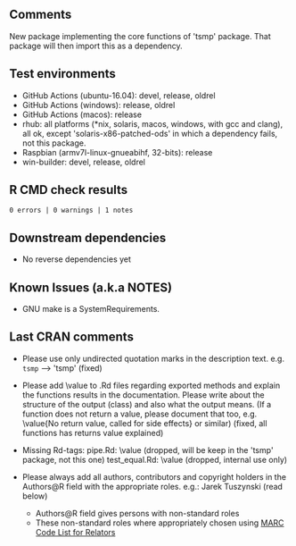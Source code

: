 ## Comments

New package implementing the core functions of 'tsmp' package.
That package will then import this as a dependency.

## Test environments

- GitHub Actions (ubuntu-16.04): devel, release, oldrel
- GitHub Actions (windows): release, oldrel
- GitHub Actions (macos): release
- rhub: all platforms (*nix, solaris, macos, windows, with gcc and clang), all ok,
  except 'solaris-x86-patched-ods' in which a dependency fails, not this package.
- Raspbian (armv7l-linux-gnueabihf, 32-bits): release
- win-builder: devel, release, oldrel

## R CMD check results

`0 errors | 0 warnings | 1 notes`

## Downstream dependencies

- No reverse dependencies yet

## Known Issues (a.k.a NOTES)

- GNU make is a SystemRequirements.

## Last CRAN comments

- Please use only undirected quotation marks in the description text.
  e.g. `tsmp` --> 'tsmp' (fixed)

- Please add \value to .Rd files regarding exported methods and explain
  the functions results in the documentation. Please write about the
  structure of the output (class) and also what the output means. (If a
  function does not return a value, please document that too, e.g.
  \value{No return value, called for side effects} or similar) (fixed, all functions has returns value explained)

- Missing Rd-tags:
         pipe.Rd: \value (dropped, will be keep in the 'tsmp' package, not this one)
         test_equal.Rd: \value (dropped, internal use only)

- Please always add all authors, contributors and copyright holders in the
  Authors@R field with the appropriate roles.
  e.g.: Jarek Tuszynski (read below)

  - Authors@R field gives persons with non-standard roles
  - These non-standard roles where appropriately chosen using [MARC Code List for Relators](https://www.loc.gov/marc/relators/relaterm.html)

